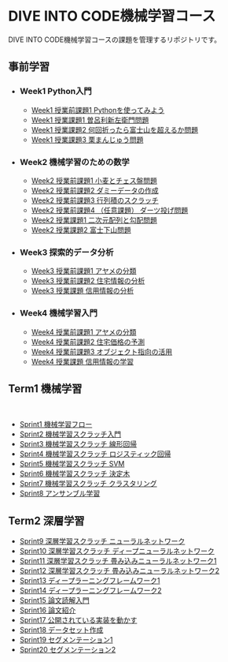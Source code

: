 # DIVE INTO CODE機械学習コース
DIVE INTO CODE機械学習コースの課題を管理するリポジトリです。
​
## 事前学習
- ### Week1 Python入門
  - [Week1 授業前課題1 Pythonを使ってみよう](https://github.com/adachione/diveintocode-ml/blob/master/Week1/DIC_Week1_%E6%8E%88%E6%A5%AD%E8%AA%B2%E9%A1%8C1_%E6%9B%BD%E5%91%82%E5%88%A9%E6%96%B0%E5%B7%A6%E8%A1%9B%E9%96%80%E5%95%8F%E9%A1%8C%EF%BC%88%E4%BF%AE%E6%AD%A3%EF%BC%89.ipynb)
  - [Week1 授業課題1 曽呂利新左衛門問題](https://github.com/adachione/diveintocode-ml/blob/master/Week1/DIC_Week1_%E6%8E%88%E6%A5%AD%E8%AA%B2%E9%A1%8C2_%E5%AF%8C%E5%A3%AB%E5%B1%B1%E5%95%8F%E9%A1%8C%EF%BC%88%E4%BF%AE%E6%AD%A3%EF%BC%89.ipynb)
  - [Week1 授業課題2 何回折ったら富士山を超えるか問題]()
  - [Week1 授業課題3 栗まんじゅう問題](https://github.com/adachione/diveintocode-ml/blob/master/Week1/DIC_Week1_%E6%8E%88%E6%A5%AD%E8%AA%B2%E9%A1%8C3_%E6%A0%97%E3%81%BE%E3%82%93%E3%81%98%E3%82%85%E3%81%86%E5%95%8F%E9%A1%8C%EF%BC%88%E4%BF%AE%E6%AD%A3%EF%BC%89.ipynb)
- ### Week2 機械学習のための数学
  - [Week2 授業前課題1 小麦とチェス盤問題](https://github.com/adachione/diveintocode-ml/blob/master/Week2/DIC_Week2_%E6%8E%88%E6%A5%AD%E5%89%8D%E8%AA%B2%E9%A1%8C1_%E5%B0%8F%E9%BA%A6%E3%81%A8%E3%83%81%E3%82%A7%E3%82%B9%E7%9B%A4%E5%95%8F%E9%A1%8C.ipynb)
  - [Week2 授業前課題2 ダミーデータの作成](https://github.com/adachione/diveintocode-ml/blob/master/Week2/DIC_Week2_%E6%8E%88%E6%A5%AD%E5%89%8D%E8%AA%B2%E9%A1%8C2_%E3%83%80%E3%83%9F%E3%83%BC%E3%83%87%E3%83%BC%E3%82%BF%E4%BD%9C%E6%88%90.ipynb)
  - [Week2 授業前課題3 行列積のスクラッチ](https://github.com/adachione/diveintocode-ml/blob/master/Week2/DIC_Week2_%E6%8E%88%E6%A5%AD%E5%89%8D%E8%AA%B2%E9%A1%8C3_%E8%A1%8C%E5%88%97%E7%A9%8D%E3%81%AE%E3%82%B9%E3%82%AF%E3%83%A9%E3%83%83%E3%83%81.ipynb)
  - [Week2 授業前課題4 （任意課題） ダーツ投げ問題]()
  - [Week2 授業課題1 二次元配列と勾配問題](https://github.com/adachione/diveintocode-ml/blob/master/Week2/DIC_Week2_%E6%8E%88%E6%A5%AD%E8%AA%B2%E9%A1%8C1_%E4%BA%8C%E6%AC%A1%E5%85%83%E9%85%8D%E5%88%97%E3%81%A8%E5%8B%BE%E9%85%8D%E5%95%8F%E9%A1%8C.ipynb)
  - [Week2 授業課題2 富士下山問題](https://github.com/adachione/diveintocode-ml/blob/master/Week2/DIC_Week2_%E6%8E%88%E6%A5%AD%E8%AA%B2%E9%A1%8C2_%E5%AF%8C%E5%A3%AB%E4%B8%8B%E5%B1%B1%E5%95%8F%E9%A1%8C.ipynb)
- ### Week3 探索的データ分析
  - [Week3 授業前課題1 アヤメの分類](https://github.com/adachione/diveintocode-ml/blob/master/Week3/DIC_Week3_%E6%8E%88%E6%A5%AD%E5%89%8D%E8%AA%B2%E9%A1%8C1_%E3%82%A2%E3%83%A4%E3%83%A1%E3%81%AE%E5%88%86%E6%9E%90.ipynb)
  - [Week3 授業前課題2 住宅情報の分析](https://github.com/adachione/diveintocode-ml/blob/master/Week3/DIC_Week3_%E6%8E%88%E6%A5%AD%E5%89%8D%E8%AA%B2%E9%A1%8C2_%E4%BD%8F%E5%AE%85%E6%83%85%E5%A0%B1%E3%81%AE%E5%88%86%E6%9E%90.ipynb)
  - [Week3 授業課題 信用情報の分析](https://github.com/adachione/diveintocode-ml/blob/master/Week3/DIC_Week3_%E6%8E%88%E6%A5%AD%E8%AA%B2%E9%A1%8C_%E4%BF%A1%E7%94%A8%E6%83%85%E5%A0%B1%E3%81%AE%E5%88%86%E6%9E%90.ipynb)
- ### Week4 機械学習入門
  - [Week4 授業前課題1 アヤメの分類](https://github.com/adachione/diveintocode-ml/blob/master/Week4/Week4_%E6%8E%88%E6%A5%AD%E8%AA%B2%E9%A1%8C_%E4%BF%A1%E7%94%A8%E6%83%85%E5%A0%B1%E3%81%AE%E5%AD%A6%E7%BF%92.ipynb)
  - [Week4 授業前課題2 住宅価格の予測](https://github.com/adachione/diveintocode-ml/blob/master/Week4/Week4%E6%8E%88%E6%A5%AD%E5%89%8D%E8%AA%B2%E9%A1%8C2_%E4%BD%8F%E5%AE%85%E4%BE%A1%E6%A0%BC%E3%81%AE%E4%BA%88%E6%B8%AC.ipynb)
  - [Week4 授業前課題3 オブジェクト指向の活用](https://github.com/adachione/diveintocode-ml/blob/master/Week4/Week4%E6%8E%88%E6%A5%AD%E5%89%8D%E8%AA%B2%E9%A1%8C3_%E3%82%AA%E3%83%96%E3%82%B8%E3%82%A7%E3%82%AF%E3%83%88%E6%8C%87%E5%90%91%E3%81%AE%E6%B4%BB%E7%94%A8.ipynb)
  - [Week4 授業課題 信用情報の学習](https://github.com/adachione/diveintocode-ml/blob/master/Week4/Week4_%E6%8E%88%E6%A5%AD%E8%AA%B2%E9%A1%8C_%E4%BF%A1%E7%94%A8%E6%83%85%E5%A0%B1%E3%81%AE%E5%AD%A6%E7%BF%92.ipynb)
​
## Term1 機械学習
​
- [Sprint1 機械学習フロー](https://github.com/adachione/diveintocode-ml/blob/master/Sprint/Sprint_%E6%A9%9F%E6%A2%B0%E5%AD%A6%E7%BF%92%E3%83%95%E3%83%AD%E3%83%BC_%E6%8F%90%E5%87%BA%E7%89%88.ipynb)
- [Sprint2 機械学習スクラッチ入門](https://github.com/adachione/diveintocode-ml/blob/master/Sprint/Sprint_1.%E6%A9%9F%E6%A2%B0%E5%AD%A6%E7%BF%92%E3%82%B9%E3%82%AF%E3%83%A9%E3%83%83%E3%83%81%E5%85%A5%E9%96%80.ipynb)
- [Sprint3 機械学習スクラッチ 線形回帰](https://github.com/adachione/diveintocode-ml/blob/master/Sprint/Sprint_%E6%A9%9F%E6%A2%B0%E5%AD%A6%E7%BF%92%E3%82%B9%E3%82%AF%E3%83%A9%E3%83%83%E3%83%81_%E7%B7%9A%E5%BD%A2%E5%9B%9E%E5%B8%B0.ipynb)
- [Sprint4 機械学習スクラッチ ロジスティック回帰](https://github.com/adachione/diveintocode-ml/blob/master/Sprint/Sprint_%E6%A9%9F%E6%A2%B0%E5%AD%A6%E7%BF%92%E3%82%B9%E3%82%AF%E3%83%A9%E3%83%83%E3%83%81%20%E3%83%AD%E3%82%B8%E3%82%B9%E3%83%86%E3%82%A3%E3%83%83%E3%82%AF%E5%9B%9E%E5%B8%B0.ipynb)
- [Sprint5 機械学習スクラッチ SVM](https://github.com/adachione/diveintocode-ml/blob/master/Sprint/Sprint_%E6%A9%9F%E6%A2%B0%E5%AD%A6%E7%BF%92%E3%82%B9%E3%82%AF%E3%83%A9%E3%83%83%E3%83%81_SVM.ipynb)
- [Sprint6 機械学習スクラッチ 決定木](https://github.com/adachione/diveintocode-ml/blob/master/Sprint/Sprint_%E6%A9%9F%E6%A2%B0%E5%AD%A6%E7%BF%92%E3%82%B9%E3%82%AF%E3%83%A9%E3%83%83%E3%83%81_%E6%B1%BA%E5%AE%9A%E6%9C%A8.ipynb)
- [Sprint7 機械学習スクラッチ クラスタリング](https://github.com/adachione/diveintocode-ml/blob/master/Sprint/Sprint_%E6%A9%9F%E6%A2%B0%E5%AD%A6%E7%BF%92%E3%82%B9%E3%82%AF%E3%83%A9%E3%83%83%E3%83%81%20%E3%82%AF%E3%83%A9%E3%82%B9%E3%82%BF%E3%83%AA%E3%83%B3%E3%82%B0.ipynb)
- [Sprint8 アンサンブル学習]()
​
## Term2 深層学習
- [Sprint9 深層学習スクラッチ ニューラルネットワーク](https://github.com/adachione/diveintocode-ml/blob/master/Sprint/Sprint%20%E6%B7%B1%E5%B1%A4%E5%AD%A6%E7%BF%92%E3%82%B9%E3%82%AF%E3%83%A9%E3%83%83%E3%83%81%20%E3%83%8B%E3%83%A5%E3%83%BC%E3%83%A9%E3%83%AB%E3%83%8D%E3%83%83%E3%83%88%E3%83%AF%E3%83%BC%E3%82%AF.ipynb)
- [Sprint10 深層学習スクラッチ ディープニューラルネットワーク]()
- [Sprint11 深層学習スクラッチ 畳み込みニューラルネットワーク1]()
- [Sprint12 深層学習スクラッチ 畳み込みニューラルネットワーク2]()
- [Sprint13 ディープラーニングフレームワーク1]()
- [Sprint14 ディープラーニングフレームワーク2]()
- [Sprint15 論文読解入門]()
- [Sprint16 論文紹介]()
- [Sprint17 公開されている実装を動かす]()
- [Sprint18 データセット作成]()
- [Sprint19 セグメンテーション1]()
- [Sprint20 セグメンテーション2]()